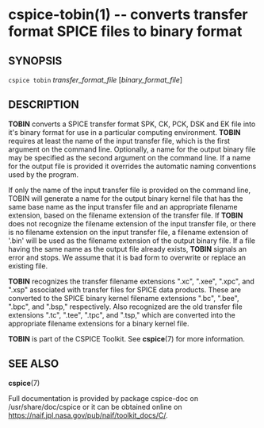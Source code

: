 cspice-tobin(1) -- converts transfer format SPICE files to binary format
========================================================================

SYNOPSIS
--------
`cspice tobin` _transfer_format_file_ [_binary_format_file_]


DESCRIPTION
-----------
**TOBIN** converts a SPICE transfer format SPK, CK, PCK, DSK and EK file
into it's binary format for use in a particular computing environment.
**TOBIN** requires at least the name of the input transfer file, which is
the first argument on the command line. Optionally, a name for the output
binary file may be specified as the second argument on the command line. If
a name for the output file is provided it overrides the automatic naming
conventions used by the program.

If only the name of the input transfer file is provided on the command line,
TOBIN will generate a name for the output binary kernel file that has the
same base name as the input transfer file and an appropriate filename
extension, based on the filename extension of the transfer file. If
**TOBIN** does not recognize the filename extension of the input transfer
file, or there is no filename extension on the input transfer file, a
filename extension of '.bin' will be used as the filename extension of the
output binary file. If a file having the same name as the output file
already exists, **TOBIN** signals an error and stops. We assume that it is
bad form to overwrite or replace an existing file.

**TOBIN** recognizes the transfer filename extensions ".xc", ".xee", ".xpc",
and ".xsp" associated with transfer files for SPICE data products. These are
converted to the SPICE binary kernel filename extensions ".bc", ".bee",
".bpc", and ".bsp," respectively. Also recognized are the old transfer file
extensions ".tc", ".tee", ".tpc", and ".tsp," which are converted into the
appropriate filename extensions for a binary kernel file.

**TOBIN** is part of the CSPICE Toolkit. See **cspice**(7) for more
information.


SEE ALSO
--------
**cspice**(7)

Full documentation is provided by package cspice-doc on /usr/share/doc/cspice
or it can be obtained online on https://naif.jpl.nasa.gov/pub/naif/toolkit_docs/C/.

